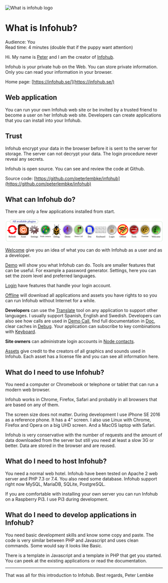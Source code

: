 ![What is infohub logo](../generic-image/pexels-eyüp-belen-1428626-en.jpg)

# What is Infohub?
Audience: You  
Read time: 4 minutes (double that if the puppy want attention)

Hi. My name is [Peter](https://www.linkedin.com/in/peter-lembke-4b607293/) and I am the creator of [Infohub](https://infohub.se/).

Infohub is your private hub on the Web. You can store private information. Only you can read your information in your browser.

Home page: [https://infohub.se/](https://infohub.se/)

## Web application
You can run your own Infohub web site or be invited by a trusted friend to become a user on her Infohub web site. Developers can create applications that you can install into your Infohub.

## Trust
Infohub encrypt your data in the browser before it is sent to the server for storage. The server can not decrypt your data. The login procedure never reveal any secrets.

Infohub is open source. You can see and review the code at Github.

Source code: [https://github.com/peterlembke/infohub](https://github.com/peterlembke/infohub)

## What can Infohub do?
There are only a few applications installed from start.

![all-plugins](../english-image/all-plugins.png)

[Welcome](https://github.com/peterlembke/infohub/blob/master/folder/plugins/infohub/welcome/infohub_welcome.md) give you an idea of what you can do with Infohub as a user and as a developer.

[Demo](https://github.com/peterlembke/infohub/blob/master/folder/plugins/infohub/demo/infohub_demo.md) will show you what Infohub can do. Tools are smaller features that can be useful. For example a password generator. Settings, here you can set the zoom level and preferred languages. 

[Login](https://github.com/peterlembke/infohub/blob/master/folder/plugins/infohub/login/infohub_login.md) have features that handle your login account.
 
[Offline](https://github.com/peterlembke/infohub/blob/master/folder/plugins/infohub/offline/infohub_offline.md) will download all applications and assets you have rights to so you can run Infohub without Internet for a while.

__Developers__ can use the [Translate](https://github.com/peterlembke/infohub/blob/master/folder/plugins/infohub/translate/infohub_translate.md) tool on any application to support other languages. I usually support Spanish, English and Swedish. Developers can also see how calls are used in [Demo Call](https://github.com/peterlembke/infohub/blob/master/folder/plugins/infohub/democall/infohub_democall.md), find full documentation in [Doc](https://github.com/peterlembke/infohub/blob/master/folder/plugins/infohub/doc/infohub_doc.md), clear caches in [Debug](https://github.com/peterlembke/infohub/blob/master/folder/plugins/infohub/debug/infohub_debug.md). Your application can subscribe to key combinations with [Keyboard](https://github.com/peterlembke/infohub/blob/master/folder/plugins/infohub/keyboard/infohub_keyboard.md).

__Site owners__ can administrate login accounts in [Node contacts](https://github.com/peterlembke/infohub/blob/master/folder/plugins/infohub/contact/infohub_contact.md).

[Assets](https://github.com/peterlembke/infohub/blob/master/folder/plugins/infohub/asset/infohub_asset.md) give credit to the creators of all graphics and sounds used in Infohub. Each asset has a license file and you can see all information here.

## What do I need to use Infohub?
You need a computer or Chromebook or telephone or tablet that can run a modern web browser.

Infohub works in Chrome, Firefox, Safari and probably in all browsers that are based on any of them.

The screen size does not matter. During development I use iPhone SE 2016 as a reference phone. It has a 4” screen. I also use Linux with Chrome, Firefox and Opera on a big UHD screen. And a MacOS laptop with Safari.

Infohub is very conservative with the number of requests and the amount of data downloaded from the server but still you need at least a slow 3G or better. Data are stored in the browser and are reused.

## What do I need to host Infohub?
You need a normal web hotel. Infohub have been tested on Apache 2 web server and PHP 7.3 or 7.4. You also need some database. Infohub support right now MySQL, MariaDB, SQLite, PostgreSQL.

If you are comfortable with installing your own server you can run Infohub on a Raspberry Pi3. I use Pi3 during development.

## What do I need to develop applications in Infohub?
You need basic development skills and know some copy and paste. The code is very similar between PHP and Javascript and uses clean commands. Some would say it looks like Basic.

There is a template in Javascript and a template in PHP that get you started. You can peek at the existing applications or read the documentation.

---

That was all for this introduction to Infohub.
Best regards, Peter Lembke

